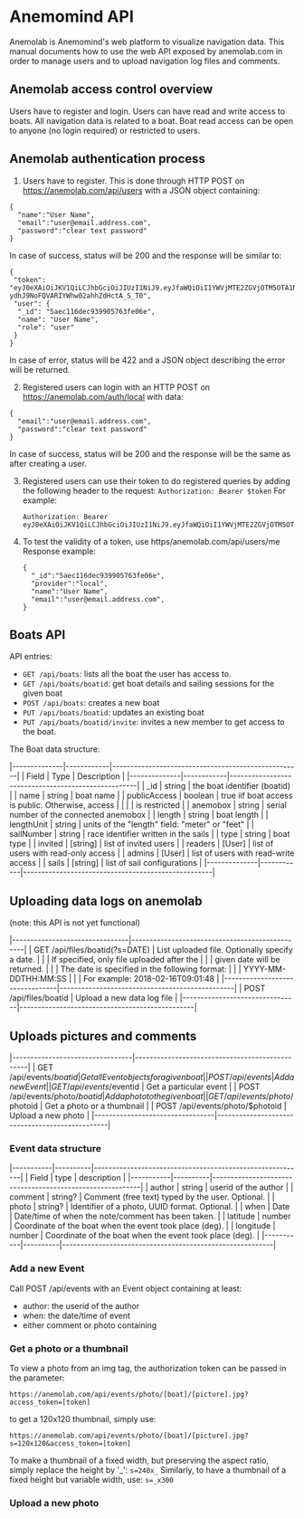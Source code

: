Anemomind API
=============

Anemolab is Anemomind's web platform to visualize navigation data.
This manual documents how to use the web API exposed by anemolab.com in order
to manage users and to upload navigation log files and comments.

Anemolab access control overview
--------------------------------

Users have to register and login.
Users can have read and write access to boats.
All navigation data is related to a boat.
Boat read access can be open to anyone (no login required) or restricted to users.

Anemolab authentication process
-------------------------------

1. Users have to register. This is done through HTTP POST on
   https://anemolab.com/api/users with a JSON object containing: 
  ```
  {
    "name":"User Name",
    "email":"user@email.address.com",
    "password":"clear text password"
  }
  ```

  In case of success, status will be 200 and the response will be similar to:
  ```
  {
   "token": "eyJ0eXAiOiJKV1QiLCJhbGciOiJIUzI1NiJ9.eyJfaWQiOiI1YWVjMTE2ZGVjOTM5OTA1NzYzZmUwNmUiLCJpYXQiOjE1MjU0MjAzOTcsImV4cCI6MTUyNTQzODM5N30.1NJ4q4gy1-ydhJ9NoFQVARIYWhw02ahhZdHctA_S_T0",
   "user": {
    "_id": "5aec116dec939905763fe06e",
    "name": "User Name",
    "role": "user"
   }
  }
  ```

  In case of error, status will be 422 and a JSON object describing the error
  will be returned.

2. Registered users can login with an HTTP POST on https://anemolab.com/auth/local
   with data:
  ```
  {
    "email":"user@email.address.com",
    "password":"clear text password"
  }
  ```

  In case of success, status will be 200 and the response will be the same as
  after creating a user.


3. Registered users can use their token to do registered queries by adding the
   following header to the request:
   ``` Authorization: Bearer $token ```
   For example:
   ```
   Authorization: Bearer eyJ0eXAiOiJKV1QiLCJhbGciOiJIUzI1NiJ9.eyJfaWQiOiI1YWVjMTE2ZGVjOTM5OTA1NzYzZmUwNmUiLCJpYXQiOjE1MjU0MjA5MTQsImV4cCI6MTUyNTQzODkxNH0.We4vnrAoTjr6xBhZD56qYPasRuuv_b5W4Kaw2k72uxI
   ```

4. To test the validity of a token, use https/anemolab.com/api/users/me
   Response example:
   ```
   {
     "_id":"5aec116dec939905763fe06e",
     "provider":"local",
     "name":"User Name",
     "email":"user@email.address.com",
   }
   ```

Boats API
---------

API entries:
- ```GET /api/boats```: lists all the boat the user has access to.
- ```GET /api/boats/boatid```: get boat details and sailing sessions for the given boat
- ```POST /api/boats```: creates a new boat
- ```PUT /api/boats/boatid```: updates an existing boat
- ```PUT /api/boats/boatid/invite```: invites a new member to get access to the boat.

The Boat data structure:

|--------------|------------|----------------------------------------------------|
| Field        | Type       | Description                                        |
|--------------|------------|----------------------------------------------------|
| _id          | string     | the boat identifier (boatid)                       |
| name         | string     | boat name                                          |
| publicAccess | boolean    | true iif boat access is public. Otherwise, access  |
|              |            | is restricted                                      |
| anemobox     | string     | serial number of the connected anemobox            |
| length       | string     | boat length                                        |
| lengthUnit   | string     | units of the "length" field: "meter" or "feet"     |
| sailNumber   | string     | race identifier written in the sails               |
| type         | string     | boat type                                          |
| invited      | [string]   | list of invited users                              |
| readers      | [User]     | list of users with read-only access                |
| admins       | [User]     | list of users with read-write access               |
| sails        | [string]   | list of sail configurations                        |
|--------------|------------|----------------------------------------------------|


Uploading data logs on anemolab
-------------------------------

(note: this API is not yet functional)

|--------------------------------|------------------------------------------------|
| GET /api/files/boatid(?s=DATE) | List uploaded file. Optionally specify a date. |
|                                | If specified, only file uploaded after the     |
|                                | given date will be returned.                   |
|                                | The date is specified in the following format: |
|                                | YYYY-MM-DDTHH:MM:SS                            |
|                                | For example: 2018-02-16T09:01:48               |
|--------------------------------|------------------------------------------------|
| POST /api/files/boatid         | Upload a new data log file                     |
|--------------------------------|------------------------------------------------|


Uploads pictures and comments
-----------------------------

|---------------------------------|------------------------------------------------|
| GET /api/events/$boatid         | Get all Event objects for a given boat         |
| POST /api/events                | Add a new Event                                |
| GET /api/events/$eventid        | Get a particular event                         |
| POST /api/events/photo/$boatid  | Add a photo to the given boat                  |
| GET /api/events/photo/$photoid  | Get a photo or a thumbnail                     |
| POST /api/events/photo/$photoid | Upload a new photo                             |
|---------------------------------|------------------------------------------------|

### Event data structure

|-----------|----------|----------------------------------------------------------|
| Field     | type     | description                                              |
|-----------|----------|----------------------------------------------------------|
| author    | string   | userid of the author                                     |
| comment   | string?  | Comment (free text) typed by the user. Optional.         |
| photo     | string?  | Identifier of a photo, UUID format. Optional.            |
| when      | Date     | Date/time of when the note/comment has been taken.       |
| latitude  | number   | Coordinate of the boat when the event took place (deg).  |
| longitude | number   | Coordinate of the boat when the event took place (deg).  |
|-----------|----------|----------------------------------------------------------|

### Add a new Event

Call POST /api/events with an Event object containing at least:
- author: the userid of the author
- when: the date/time of event
- either comment or photo containing

### Get a photo or a thumbnail

To view a photo from an img tag, the authorization token can be passed in
the parameter:
```
https://anemolab.com/api/events/photo/[boat]/[picture].jpg?access_token=[token]
```
to get a 120x120 thumbnail, simply use:
```
https://anemolab.com/api/events/photo/[boat]/[picture].jpg?s=120x120&access_token=[token]
```
To make a thumbnail of a fixed width, but preserving the aspect ratio,
simply replace the height by '_':  ```s=240x_```
Similarly, to have a thumbnail of a fixed height but variable width, use:
```s=_x300```


### Upload a new photo

